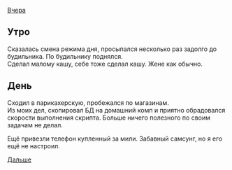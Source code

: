 [Вчера](2019.09.06.md)

## Утро
Сказалась смена режима дня, просыпался несколько раз задолго до будильника. По будильнику поднялся.  
Сделал малому кашу, себе тоже сделал кашу. Жене как обычно.
## День
Сходил в парикахерскую, пробежался по магазинам.  
Из моих дел, скопировал БД на домашний комп и приятно обрадовался скорости выполнения скрипта. Больше ничего полезного по своим задачам не делал.

Ещё привезли телефон купленный за мили. Забавный самсунг, но я его ещё не настроил.

[Дальше](2019.09.08.md)